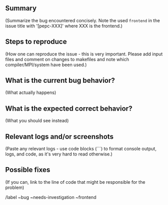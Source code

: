 ## Summary

(Summarize the bug encountered concisely. Note the used `frontend` in the issue title with '[pepc-XXX]' where XXX is the frontend.)

## Steps to reproduce

(How one can reproduce the issue - this is very important. Please add input files and comment on changes to makefiles and note which compiler/MPI/system have been used.)

## What is the current bug behavior?

(What actually happens)

## What is the expected correct behavior?

(What you should see instead)

## Relevant logs and/or screenshots

(Paste any relevant logs - use code blocks (```) to format console output, logs, and code, as
it's very hard to read otherwise.)

## Possible fixes

(If you can, link to the line of code that might be responsible for the problem)

/label ~bug ~needs-investigation ~frontend
